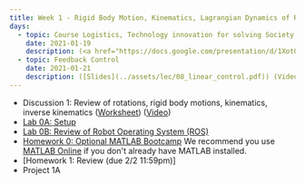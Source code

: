 ```yaml
---
title: Week 1 - Rigid Body Motion, Kinematics, Lagrangian Dynamics of Robots (Review of C106A/206A)
days:
  - topic: Course Logistics, Technology innovation for solving Society’s most pressing problems 
    date: 2021-01-19
    description: (<a href="https://docs.google.com/presentation/d/1Xot0PFB1am3ybAAIHTsiAzNhGziUu5YYtfAG3I3vdXw/edit?usp=sharing">Logistics Slides</a>) (<a href="https://drive.google.com/drive/folders/1DtSSz8ovzeV_ecbUtgbhfxz5qNQoQ9Z4?usp=sharing">Slides</a>) (<a href="https://youtu.be/gjzLyhPttbk">Video</a>) (Scribe Notes) <br /> Reading - MLS 2.1-2.5, 3.1-3.3 <br /> Optional Reading - MLS Appendix A.3
  - topic: Feedback Control
    date: 2021-01-21
    description: ([Slides](../assets/lec/08_linear_control.pdf)) (Video) (Scribe Notes) <br /> Reading - MLS Ch 3.4, 4.1-4.3
---
```


- Discussion 1: Review of rotations, rigid body motions, kinematics, inverse kinematics ([Worksheet](../assets/discussions/106B_Dis_1_Worksheet.pdf)) (<a href="https://youtu.be/LNzsrUsQsZ4">Video</a>)
- <a href="https://www.notion.so/C106B-Lab-0A-Setting-up-Your-Virtual-Machine-21d0646c716547c5891e3ea93d4733a2">Lab 0A: Setup</a>
- [Lab 0B: Review of Robot Operating System (ROS)](../assets/projects/proj0.pdf)
- [Homework 0: Optional MATLAB Bootcamp](../assets/hw/hw0.zip) We recommend you use <a href=" matlab.mathworks.com">MATLAB Online</a> if you don't already have MATLAB installed. 
- [Homework 1: Review (due 2/2 11:59pm)] 
- Project 1A 
